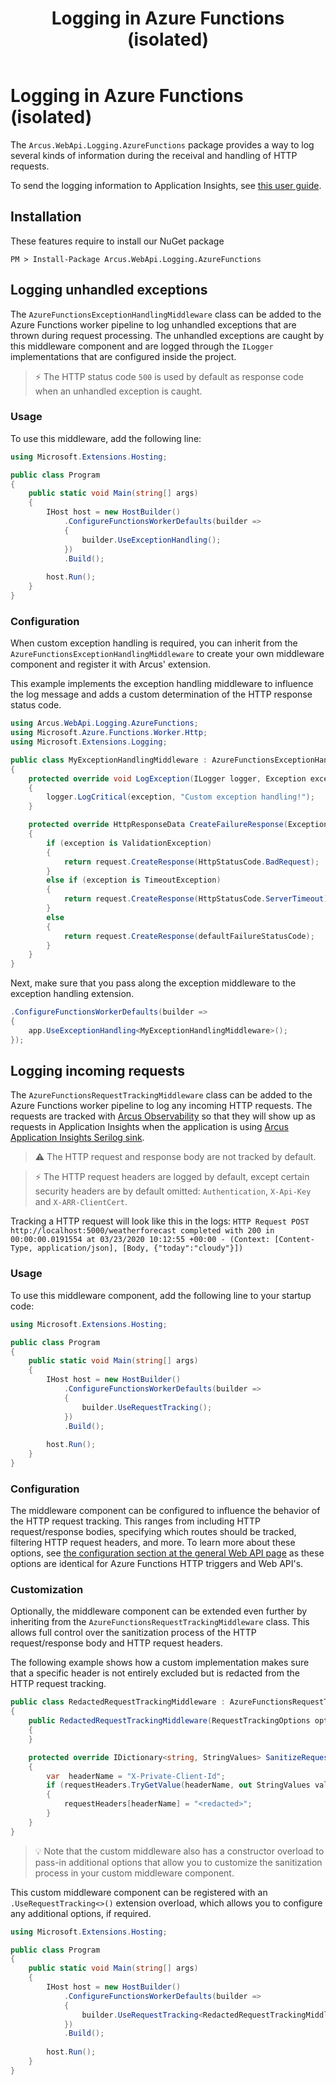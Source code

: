 ﻿---
title: "Logging in Azure Functions (isolated)"
layout: default
---

# Logging in Azure Functions (isolated)
The `Arcus.WebApi.Logging.AzureFunctions` package provides a way to log several kinds of information during the receival and handling of HTTP requests.

To send the logging information to Application Insights, see [this user guide](https://observability.arcus-azure.net/Guidance/use-with-dotnet-and-functions).

## Installation
These features require to install our NuGet package

```shell
PM > Install-Package Arcus.WebApi.Logging.AzureFunctions
```

## Logging unhandled exceptions
The `AzureFunctionsExceptionHandlingMiddleware` class can be added to the Azure Functions worker pipeline to log unhandled exceptions that are thrown during request processing.
The unhandled exceptions are caught by this middleware component and are logged through the `ILogger` implementations that are configured inside the project.

> ⚡ The HTTP status code `500` is used by default as response code when an unhandled exception is caught. 

### Usage
To use this middleware, add the following line:
```csharp
using Microsoft.Extensions.Hosting;

public class Program
{
    public static void Main(string[] args)
    {
        IHost host = new HostBuilder()
            .ConfigureFunctionsWorkerDefaults(builder =>
            {
                builder.UseExceptionHandling();
            })
            .Build();
    
        host.Run();
    }
}
```

### Configuration
When custom exception handling is required, you can inherit from the `AzureFunctionsExceptionHandlingMiddleware` to create your own middleware component and register it with Arcus' extension.

This example implements the exception handling middleware to influence the log message and adds a custom determination of the HTTP response status code.
```csharp
using Arcus.WebApi.Logging.AzureFunctions;
using Microsoft.Azure.Functions.Worker.Http;
using Microsoft.Extensions.Logging;

public class MyExceptionHandlingMiddleware : AzureFunctionsExceptionHandlingMiddleware
{
    protected override void LogException(ILogger logger, Exception exception)
    {
        logger.LogCritical(exception, "Custom exception handling!");
    }

    protected override HttpResponseData CreateFailureResponse(Exception exception, HttpStatusCode defaultFailureStatusCode, HttpRequestData request)
    {
        if (exception is ValidationException)
        {
            return request.CreateResponse(HttpStatusCode.BadRequest);
        }
        else if (exception is TimeoutException)
        {
            return request.CreateResponse(HttpStatusCode.ServerTimeout);
        }
        else 
        {
            return request.CreateResponse(defaultFailureStatusCode);
        }
    }
}
```

Next, make sure that you pass along the exception middleware to the exception handling extension.
```csharp
.ConfigureFunctionsWorkerDefaults(builder =>
{
    app.UseExceptionHandling<MyExceptionHandlingMiddleware>();
});
```

## Logging incoming requests
The `AzureFunctionsRequestTrackingMiddleware` class can be added to the Azure Functions worker pipeline to log any incoming HTTP requests.
The requests are tracked with [Arcus Observability](https://observability.arcus-azure.net/Features/writing-different-telemetry-types#incoming-http-requests-in-azure-function-http-trigger) so that they will show up as requests in Application Insights when the application is using [Arcus Application Insights Serilog sink](https://observability.arcus-azure.net/Features/sinks/azure-application-insights).

> ⚠ The HTTP request and response body are not tracked by default.

> ⚡ The HTTP request headers are logged by default, except certain security headers are by default omitted: `Authentication`, `X-Api-Key` and `X-ARR-ClientCert`.

Tracking a HTTP request will look like this in the logs:
`HTTP Request POST http://localhost:5000/weatherforecast completed with 200 in 00:00:00.0191554 at 03/23/2020 10:12:55 +00:00 - (Context: [Content-Type, application/json], [Body, {"today":"cloudy"}])`

### Usage
To use this middleware component, add the following line to your startup code:
```csharp
using Microsoft.Extensions.Hosting;

public class Program
{
    public static void Main(string[] args)
    {
        IHost host = new HostBuilder()
            .ConfigureFunctionsWorkerDefaults(builder =>
            {
                builder.UseRequestTracking();
            })
            .Build();
    
        host.Run();
    }
}
```

### Configuration
The middleware component can be configured to influence the behavior of the HTTP request tracking. This ranges from including HTTP request/response bodies, specifying which routes should be tracked, filtering HTTP request headers, and more.
To learn more about these options, see [the configuration section at the general Web API page](./logging.md) as these options are identical for Azure Functions HTTP triggers and Web API's.

### Customization
Optionally, the middleware component can be extended even further by inheriting from the `AzureFunctionsRequestTrackingMiddleware` class. This allows full control over the sanitization process of the HTTP request/response body and HTTP request headers.

The following example shows how a custom implementation makes sure that a specific header is not entirely excluded but is redacted from the HTTP request tracking.
```csharp
public class RedactedRequestTrackingMiddleware : AzureFunctionsRequestTrackingMiddleware
{
    public RedactedRequestTrackingMiddleware(RequestTrackingOptions options) : base(options)
    {
    }

    protected override IDictionary<string, StringValues> SanitizeRequestHeaders(IDictionary<string, StringValues> requestHeaders)
    {
        var  headerName = "X-Private-Client-Id";
        if (requestHeaders.TryGetValue(headerName, out StringValues value))
        {
            requestHeaders[headerName] = "<redacted>";
        }
    }
}
```

> 💡 Note that the custom middleware also has a constructor overload to pass-in additional options that allow you to customize the sanitization process in your custom middleware component.

This custom middleware component can be registered with an `.UseRequestTracking<>()` extension overload, which allows you to configure any additional options, if required.
```csharp
using Microsoft.Extensions.Hosting;

public class Program
{
    public static void Main(string[] args)
    {
        IHost host = new HostBuilder()
            .ConfigureFunctionsWorkerDefaults(builder =>
            {
                builder.UseRequestTracking<RedactedRequestTrackingMiddleware>();
            })
            .Build();
    
        host.Run();
    }
}
```